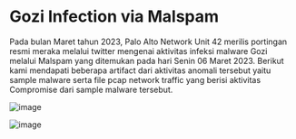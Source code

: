# Gozi Infection via Malspam

Pada bulan Maret tahun 2023, Palo Alto Network Unit 42 merilis portingan resmi meraka melalui twitter mengenai aktivitas infeksi malware Gozi melalui Malspam yang ditemukan pada hari Senin 06 Maret 2023. Berikut kami mendapati beberapa artifact dari aktivitas anomali tersebut yaitu sample malware serta file pcap network traffic yang berisi aktivitas Compromise dari sample malware tersebut.

![image](https://user-images.githubusercontent.com/43168046/225532272-b7ed4fd5-6347-4f20-96ca-25ccfc9ae7f0.png)


![image](https://user-images.githubusercontent.com/43168046/225532302-2c51a7e7-e78c-49b6-b093-f51ba4e10e5b.png)
